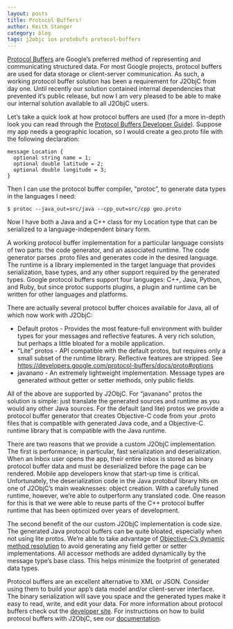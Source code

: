 ```yaml
---
layout: posts
title: Protocol Buffers!
author: Keith Stanger
category: blog
tags: j2objc ios protobufs protocol-buffers
---
```

[Protocol Buffers](https://developers.google.com/protocol-buffers/) are Google’s preferred method of representing and communicating structured data. For most Google projects, protocol buffers are used for data storage or client-server communication. As such, a working protocol buffer solution has been a requirement for J2ObjC from day one. Until recently our solution contained internal dependencies that prevented it’s public release, but now I am very pleased to be able to make our internal solution available to all J2ObjC users.

Let’s take a quick look at how protocol buffers are used (for a more in-depth look you can read through the [Protocol Buffers Developer Guide](https://developers.google.com/protocol-buffers/docs/overview)). Suppose my app needs a geographic location, so I would create a geo.proto file with the following declaration:

    message Location {
      optional string name = 1;
      optional double latitude = 2;
      optional double longitude = 3;
    }

Then I can use the protocol buffer compiler, “protoc”, to generate data types in the languages I need:

    $ protoc --java_out=src/java --cpp_out=src/cpp geo.proto

Now I have both a Java and a C++ class for my Location type that can be serialized to a language-independent binary form.

A working protocol buffer implementation for a particular language consists of two parts: the code generator, and an associated runtime. The code generator parses .proto files and generates code in the desired language. The runtime is a library implemented in the target language that provides serialization, base types, and any other support required by the generated types. Google protocol buffers support four languages: C++, Java, Python, and Ruby, but since protoc supports plugins, a plugin and runtime can be written for other languages and platforms.

There are actually several protocol buffer choices available for Java, all of which now work with J2ObjC:
 * Default protos - Provides the most feature-full environment with builder types for your messages and reflective features. A very rich solution, but perhaps a little bloated for a mobile application.
 * “Lite” protos - API compatible with the default protos, but requires only a small subset of the runtime library. Reflective features are stripped. See https://developers.google.com/protocol-buffers/docs/proto#options
 * javanano - An extremely lightweight implementation. Message types are generated without getter or setter methods, only public fields.

All of the above are supported by J2ObjC. For “javanano” protos the solution is simple: just translate the generated sources and runtime as you would any other Java sources. For the default (and lite) protos we provide a protocol buffer generator that creates Objective-C code from your .proto files that is compatible with generated Java code, and a Objective-C runtime library that is compatible with the Java runtime.

There are two reasons that we provide a custom J2ObjC implementation. The first is performance; in particular, fast serialization and deserialization. When an Inbox user opens the app, their entire inbox is stored as binary protocol buffer data and must be deserialized before the page can be rendered. Mobile app developers know that start-up time is critical. Unfortunately, the deserialization code in the Java protobuf library hits on one of J2ObjC’s main weaknesses: object creation. With a carefully tuned runtime, however, we’re able to outperform any translated code. One reason for this is that we were able to reuse parts of the C++ protocol buffer runtime that has been optimized over years of development.

The second benefit of the our custom J2ObjC implementation is code size. The generated Java protocol buffers can be quite bloated, especially when not using lite protos. We’re able to take advantage of [Objective-C’s dynamic method resolution](https://developer.apple.com/library/prerelease/ios/documentation/Cocoa/Reference/Foundation/Classes/NSObject_Class/index.html#//apple_ref/occ/clm/NSObject/resolveInstanceMethod:) to avoid generating any field getter or setter implementations. All accessor methods are added dynamically by the message type’s base class. This helps minimize the footprint of generated data types.

Protocol buffers are an excellent alternative to XML or JSON. Consider using them to build your app’s data model and/or client-server interface. The binary serialization will save you space and the generated types make it easy to read, write, and edit your data. For more information about protocol buffers check out the [developer site](https://developers.google.com/protocol-buffers/). For instructions on how to build protocol buffers with J2ObjC, see our [documentation](https://github.com/google/j2objc/wiki/Using-Protocol-Buffers).